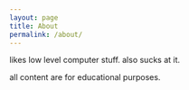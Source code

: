 ```yaml
---
layout: page
title: About
permalink: /about/
---
```


likes low level computer stuff. also sucks at it.

all content are for educational purposes.
